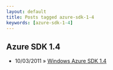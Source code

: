 ```yaml
---
layout: default
title: Posts tagged azure-sdk-1-4
keywords: [azure-sdk-1-4]
---
```

<h2 class="category">Azure SDK 1.4</h2>
<ul class="posts">
<li>
<p>
<span class="date">10/03/2011</span> &raquo; 
<a href="/blog/windows-azure-sdk-1-4">Windows Azure SDK 1.4 </a>
</p>
</li> 
</ul>
